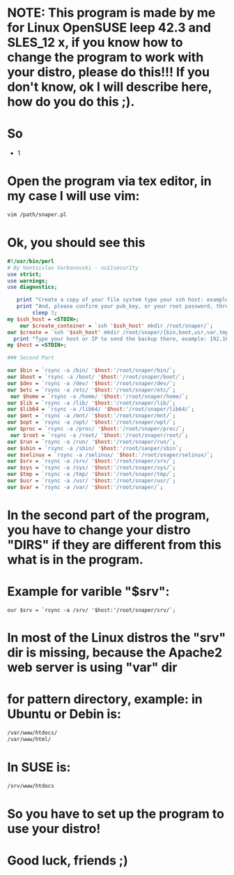 # NOTE: This program is made by me for Linux OpenSUSE leep 42.3 and SLES_12 x, if you know how to change the program to work with your distro, please do this!!! If you don't know, ok I will describe here, how do you do this ;).

# So 
- 1
# Open the program via tex editor, in my case I will use vim:

```perl
vim /path/snaper.pl
```
# Ok, you should see this

```perl
#!/usr/bin/perl
# By Ventsislav Varbanovski - nu11secur1ty
use strict;
use warnings;
use diagnostics;

   print "Create a copy of your file system type your ssh host: example: 192.168.1.1\n";
   print "And, please confirm your pub_key, or your root password, three times...\n";
        sleep 3;
my $ssh_host = <STDIN>;
    our $create_conteiner = `ssh '$ssh_host' mkdir /root/snaper/`;
our $create = `ssh '$ssh_host' mkdir /root/snaper/{bin,boot,usr,var,tmp,sys,srv,selinux,sbin,run,root,proc,opt,mnt,lib64,lib,home,etc,dev}`;
  print "Type your host or IP to send the backup there, example: 192.168.1.1\n";
my $host = <STDIN>;

### Second Part

our $bin = `rsync -a /bin/ '$host:'/root/snaper/bin/`;
our $boot = `rsync -a /boot/ '$host:'/root/snaper/boot/`;
our $dev = `rsync -a /dev/ '$host:'/root/snaper/dev/`;
our $etc = `rsync -a /etc/ '$host:'/root/snaper/etc/`;
 our $home = `rsync -a /home/ '$host:'/root/snaper/home/`;
our $lib = `rsync -a /lib/ '$host:'/root/snaper/lib/`;
our $lib64 = `rsync -a /lib64/ '$host:'/root/snaper/lib64/`;
our $mnt = `rsync -a /mnt/ '$host:'/root/snaper/mnt/`;
our $opt = `rsync -a /opt/ '$host:'/root/snaper/opt/`;
our $proc = `rsync -a /proc/ '$host:'/root/snaper/proc/`;
 our $root = `rsync -a /root/ '$host:'/root/snaper/root/`;
our $run = `rsync -a /run/ '$host:'/root/snaper/run/`;
our $sbin = `rsync -a /sbin/ '$host:'/root/sanper/sbin`; 
our $selinux = `rsync -a /selinux/ '$host:'/root/snaper/selinux/`;
our $srv = `rsync -a /srv/ '$host:'/root/snaper/srv/`;
our $sys = `rsync -a /sys/ '$host:'/root/snaper/sys/`;
our $tmp = `rsync -a /tmp/ '$host:'/root/snaper/tmp/`;
our $usr = `rsync -a /usr/ '$host:'/root/snaper/usr/`;
our $var = `rsync -a /var/ '$host:'/root/snaper/`;
```
# In the second part of the program, you have to change your distro "DIRS" if they are different from this what is in the program.
# Example for varible "$srv":
```
our $srv = `rsync -a /srv/ '$host:'/root/snaper/srv/`;
```
# In most of the Linux distros the "srv" dir is missing, because the Apache2 web server is using "var" dir
# for pattern directory, example: in Ubuntu or Debin is:
```bash
/var/www/htdocs/
/var/www/html/
```
# In SUSE is:
```bash 
/srv/www/htdocs
```
# So you have to set up the program to use your distro!
# Good luck, friends ;)
